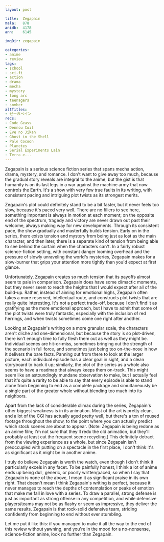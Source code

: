 ```yaml
---
layout: post

title:  Zegapain
mala:   878
anidb:  4178
ann:    6145

imgDir: zegapain

categories:
- anime
- review
tags:
- school
- sci-fi
- action
- drama
- mecha
- mystery
- long arc
- teenagers
- somber
altTitles:
- ゼーガペイン
recs:
- Code Geass
- Dennou Coil
- Eve no Jikan
- Ghost in the Shell
- Pale Cocoon
- Planetes
- Serial Experiments Lain
- Terra e...
---
```


Zegapain is a serious science fiction series that spans mecha action, drama, mystery, and romance.
I don't want to give away too much, because the gradual story reveals are integral to the anime, but the gist is that humanity is on its last legs in a war against the machine army that now controls the Earth.
It's a show with very few true faults in its writing, with consistent pacing and intriguing plot twists as its strongest merits.

Zegapain's plot could definitely stand to be a bit faster, but it never feels too slow, because it's paced very well.
There are no fillers to see here, something important is always in motion at each moment; on the opposite end of the spectrum, tragedy and victory are never drawn out past their welcome, always making way for new developments.
Through its consistent pace, the show gradually and masterfully builds tension.
Early on in the series, there exists tension and mystery from being just as lost as the main character, and then later, there is a separate kind of tension from being able to see behind the curtain when the characters can't.
In a fairly robust science-fiction setting, with constant danger looming overhead and the pressure of slowly unraveling the world's mysteries, Zegapain makes for a slow-burner that grips your attention more tightly than you'd expect at first glance.

Unfortunately, Zegapain creates so much tension that its payoffs almost seem to pale in comparison.
Zegapain does have some climactic moments, but they never seem to reach the heights that I would expect after all of the build-up.
Rather, instead of aiming for emotional highs, Zegapain often takes a more reserved, intellectual route, and constructs plot twists that are really quite interesting.
It's not a perfect trade-off, because I don't find it as gratifying as the more emotional approach, but I have to admit that some of the plot twists were truly fantastic, especially with the inclusion of red herrings, and when twists sometimes come one right after another.

Looking at Zegapain's writing on a more granular scale, the characters aren't cliche and one-dimensional, but because the story is so plot-driven, there isn't enough time to fully flesh them out as well as they might be.
Individual scenes are hit-or-miss, sometimes bringing out the strength of the scenario in full force, and sometimes just being too on-the-nose in how it delivers the bare facts.
Panning out from there to look at the larger picture, each individual episode has a clear goal in sight, and a clean storyboard to back it up; similarly, the plot of the series as a whole also seems to have a roadmap that always keeps them on-track.
This might seem like an astoundingly mundane observation to make, but I actually feel that it's quite a rarity to be able to say that every episode is able to stand alone from beginning to end as a complete package and simultaneously be a single part of the greater whole without blending too much into its neighbors.

Apart from the lack of considerable climax during the series, Zegapain's other biggest weakness is in its animation.
Most of the art is pretty clean, and a lot of the CGI has actually aged pretty well, but there's a ton of reused footage throughout the show, to the point where you can actually predict which stock scenes are about to appear. (Note: Zegapain is being redone as an anime film; I'm not sure that they'll redo the old animation, but they'll probably at least cut the frequent scene recycling.)
This definitely detract from the viewing experience as a whole, but since Zegapain isn't preoccupied with putting on a spectacle in the first place, I don't think it's as significant as it might be in another anime.

I truly do believe Zegapain is worth the watch, even though I don't think it particularly excels in any facet.
To be painfully honest, I think a lot of anime ends up being dull, generic, or poorly written/paced, so when I say that Zegapain is none of the above, I mean it as significant praise in its own right.
That doesn't mean I think Zegapain's writing is perfect, because it never manages to reach the depths of contemplation or peaks of emotion that make me fall in love with a series.
To draw a parallel, strong defense is just as important as strong offense in any competition, and while defensive players/teams may not be as flashy or seem as impressive, they deliver the same results.
Zegapain is that rock-solid defensive team, striding confidently from beginning to end without ever stumbling.

Let me put it like this: if you managed to make it all the way to the end of this review without yawning, and you're in the mood for a no-nonsense, science-fiction anime, look no further than Zegapain.